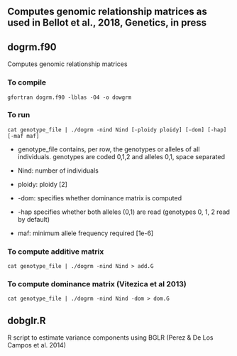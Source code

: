 ## Computes genomic relationship matrices as used in Bellot et al., 2018, Genetics, in press

## dogrm.f90
Computes genomic relationship matrices

### To compile

`gfortran dogrm.f90 -lblas -O4 -o dowgrm`

### To run

   `cat genotype_file | ./dogrm -nind Nind [-ploidy ploidy] [-dom] [-hap] [-maf maf]`

- genotype_file contains, per row, the genotypes or alleles of all individuals. genotypes are coded 0,1,2 and alleles 0,1, space separated
   
- Nind: number of individuals
   
- ploidy: ploidy [2]
   
- -dom: specifies whether dominance matrix is computed
   
- -hap specifies whether both alleles (0,1) are read (genotypes 0, 1, 2 read by default) 
   
- maf: minimum allele frequency required [1e-6]
   

### To compute additive matrix

   `cat genotype_file | ./dogrm -nind Nind > add.G`

### To compute dominance matrix (Vitezica et al 2013)

   `cat genotype_file | ./dogrm -nind Nind -dom > dom.G`

## dobglr.R
R script to estimate variance components using BGLR (Perez & De Los Campos et al. 2014)
